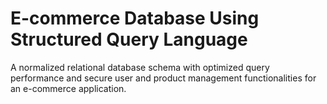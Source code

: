 # E-commerce Database Using Structured Query Language

A normalized relational database schema with optimized query performance and secure user and product management functionalities for an e-commerce application.
